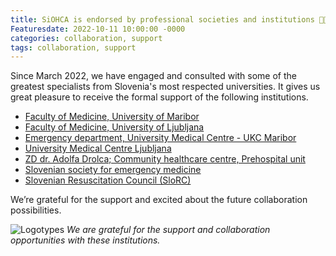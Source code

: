 ```yaml
---
title: SiOHCA is endorsed by professional societies and institutions 🙏🏻
Featuresdate: 2022-10-11 10:00:00 -0000
categories: collaboration, support
tags: collaboration, support
---
```

Since March 2022, we have engaged and consulted with some of the greatest specialists from Slovenia's most respected universities. It gives us great pleasure to receive the formal support of the following institutions.

- [Faculty of Medicine, University of    Maribor](https://www.mf.um.si/si/)
- [Faculty of Medicine, University of    Ljubljana](https://www.mf.uni-lj.si)
- [Emergency department, University Medical Centre - UKC    Maribor](https://www.ukc-mb.si/oddelki-službe-enote/drugi-samostojni-medicinski-oddelki/urgentni-center/)
- [University Medical Centre Ljubljana](https://www.kclj.si)
- [ZD dr. Adolfa Drolca; Community healthcare centre, Prehospital    unit](https://www.zd-mb.si)
- [Slovenian society for emergency    medicine](http://www.ssem-society.si)
- [Slovenian Resuscitation Council (SloRC)](http://slors.szum.si)

We’re grateful for the support and excited about the future collaboration possibilities.

![Logotypes](https://siohca.um.si/assets/img/logotipi-01.png)
*We are grateful for the support and collaboration opportunities with these institutions.*
